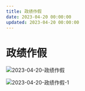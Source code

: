 ```yaml
---
title: 政绩作假
date: 2023-04-20 00:00:00
updated: 2023-04-20 00:00:00
---
```


# 政绩作假

![2023-04-20-政绩作假](assets/2023-04-20-政绩作假.jpeg)

![2023-04-20-政绩作假-1](assets/2023-04-20-政绩作假-1.jpeg)

